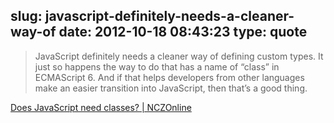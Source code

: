 slug: javascript-definitely-needs-a-cleaner-way-of
date: 2012-10-18 08:43:23
type: quote
---

> JavaScript definitely needs a cleaner way of defining custom types. It just so happens the way to do that has a name of “class” in ECMAScript 6. And if that helps developers from other languages make an easier transition into JavaScript, then that’s a good thing.

[Does JavaScript need classes? | NCZOnline](http://www.nczonline.net/blog/2012/10/16/does-javascript-need-classes/)
